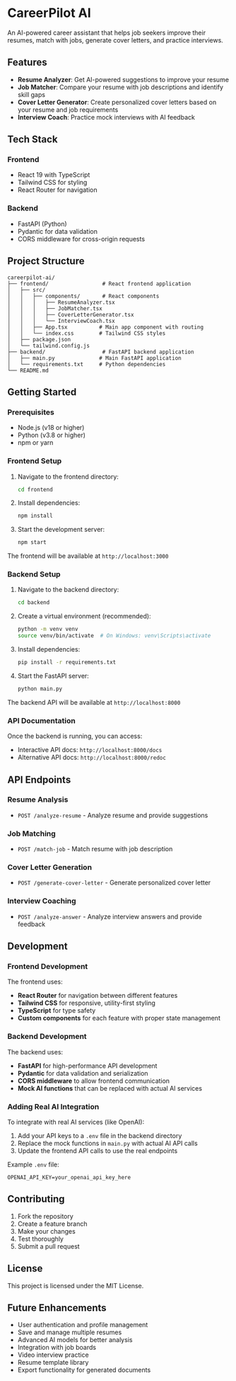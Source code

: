 # CareerPilot AI

An AI-powered career assistant that helps job seekers improve their resumes, match with jobs, generate cover letters, and practice interviews.

## Features

- **Resume Analyzer**: Get AI-powered suggestions to improve your resume
- **Job Matcher**: Compare your resume with job descriptions and identify skill gaps
- **Cover Letter Generator**: Create personalized cover letters based on your resume and job requirements
- **Interview Coach**: Practice mock interviews with AI feedback

## Tech Stack

### Frontend
- React 19 with TypeScript
- Tailwind CSS for styling
- React Router for navigation

### Backend
- FastAPI (Python)
- Pydantic for data validation
- CORS middleware for cross-origin requests

## Project Structure

```
careerpilot-ai/
├── frontend/                 # React frontend application
│   ├── src/
│   │   ├── components/       # React components
│   │   │   ├── ResumeAnalyzer.tsx
│   │   │   ├── JobMatcher.tsx
│   │   │   ├── CoverLetterGenerator.tsx
│   │   │   └── InterviewCoach.tsx
│   │   ├── App.tsx          # Main app component with routing
│   │   └── index.css        # Tailwind CSS styles
│   ├── package.json
│   └── tailwind.config.js
├── backend/                  # FastAPI backend application
│   ├── main.py              # Main FastAPI application
│   └── requirements.txt     # Python dependencies
└── README.md
```

## Getting Started

### Prerequisites

- Node.js (v18 or higher)
- Python (v3.8 or higher)
- npm or yarn

### Frontend Setup

1. Navigate to the frontend directory:
   ```bash
   cd frontend
   ```

2. Install dependencies:
   ```bash
   npm install
   ```

3. Start the development server:
   ```bash
   npm start
   ```

The frontend will be available at `http://localhost:3000`

### Backend Setup

1. Navigate to the backend directory:
   ```bash
   cd backend
   ```

2. Create a virtual environment (recommended):
   ```bash
   python -m venv venv
   source venv/bin/activate  # On Windows: venv\Scripts\activate
   ```

3. Install dependencies:
   ```bash
   pip install -r requirements.txt
   ```

4. Start the FastAPI server:
   ```bash
   python main.py
   ```

The backend API will be available at `http://localhost:8000`

### API Documentation

Once the backend is running, you can access:
- Interactive API docs: `http://localhost:8000/docs`
- Alternative API docs: `http://localhost:8000/redoc`

## API Endpoints

### Resume Analysis
- `POST /analyze-resume` - Analyze resume and provide suggestions

### Job Matching
- `POST /match-job` - Match resume with job description

### Cover Letter Generation
- `POST /generate-cover-letter` - Generate personalized cover letter

### Interview Coaching
- `POST /analyze-answer` - Analyze interview answers and provide feedback

## Development

### Frontend Development

The frontend uses:
- **React Router** for navigation between different features
- **Tailwind CSS** for responsive, utility-first styling
- **TypeScript** for type safety
- **Custom components** for each feature with proper state management

### Backend Development

The backend uses:
- **FastAPI** for high-performance API development
- **Pydantic** for data validation and serialization
- **CORS middleware** to allow frontend communication
- **Mock AI functions** that can be replaced with actual AI services

### Adding Real AI Integration

To integrate with real AI services (like OpenAI):

1. Add your API keys to a `.env` file in the backend directory
2. Replace the mock functions in `main.py` with actual AI API calls
3. Update the frontend API calls to use the real endpoints

Example `.env` file:
```
OPENAI_API_KEY=your_openai_api_key_here
```

## Contributing

1. Fork the repository
2. Create a feature branch
3. Make your changes
4. Test thoroughly
5. Submit a pull request

## License

This project is licensed under the MIT License.

## Future Enhancements

- User authentication and profile management
- Save and manage multiple resumes
- Advanced AI models for better analysis
- Integration with job boards
- Video interview practice
- Resume template library
- Export functionality for generated documents 
